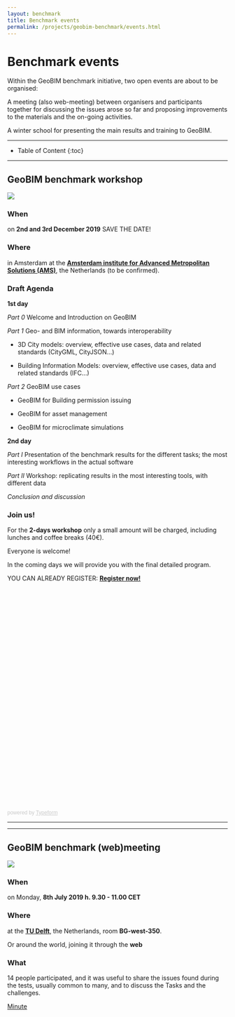 ```yaml
---
layout: benchmark
title: Benchmark events
permalink: /projects/geobim-benchmark/events.html
---
```


<h1>Benchmark events</h1>

Within the GeoBIM benchmark initiative, two open events are about to be organised:

A meeting (also web-meeting) between organisers and participants together for discussing the issues arose so far and proposing improvements to the materials and the on-going activities.

A winter school for presenting the main results and training to GeoBIM.

- - -

* Table of Content
{:toc}

- - -

## GeoBIM benchmark workshop
<div class="row">
  <div class="col-sm-12 col-xs-12"><img class="img-responsive" src="{{ "/projects/geobim-benchmark/img/WinterSchool.gif" }}" style="max-height: 500px"></div>
</div>

### When
on **2nd and 3rd December 2019** SAVE THE DATE!

### Where
in Amsterdam at the [**Amsterdam institute for Advanced Metropolitan Solutions (AMS)**](https://www.ams-institute.org), the Netherlands (to be confirmed).


### Draft Agenda

**1st day**

*Part 0*		Welcome and Introduction on GeoBIM

*Part 1*		Geo- and BIM information, towards interoperability

  - 3D City models: overview, effective use cases, data and related standards (CityGML, CityJSON...)

  - Building Information Models: overview, effective use cases, data and related standards (IFC...)

*Part 2*		GeoBIM use cases

- GeoBIM for Building permission issuing

- GeoBIM for asset management

- GeoBIM for microclimate simulations

**2nd day**

*Part I*		Presentation of the benchmark results for the different tasks; the most interesting workflows in the actual software

*Part II*		Workshop: replicating results in the most interesting tools, with different data

*Conclusion and discussion*


### Join us!

For the **2-days workshop** only a small amount will be charged, including lunches and coffee breaks (40€).

Everyone is welcome!

In the coming days we will provide you with the final detailed program.

YOU CAN ALREADY REGISTER: [**Register now!**](https://francescanoardo.typeform.com/to/qplW6H)

<div class="typeform-widget" data-url="https://francescanoardo.typeform.com/to/qplW6H" style="width: 100%; height: 500px;"></div> <script> (function() { var qs,js,q,s,d=document, gi=d.getElementById, ce=d.createElement, gt=d.getElementsByTagName, id="typef_orm", b="https://embed.typeform.com/"; if(!gi.call(d,id)) { js=ce.call(d,"script"); js.id=id; js.src=b+"embed.js"; q=gt.call(d,"script")[0]; q.parentNode.insertBefore(js,q) } })() </script> <div style="font-family: Sans-Serif;font-size: 12px;color: #999;opacity: 0.5; padding-top: 5px;"> powered by <a href="https://admin.typeform.com/signup?utm_campaign=qplW6H&utm_source=typeform.com-13384974-Pro&utm_medium=typeform&utm_content=typeform-embedded-poweredbytypeform&utm_term=EN" style="color: #999" target="_blank">Typeform</a> </div>


----------------
----------------


## GeoBIM benchmark (web)meeting
<div class="row">
  <div class="col-sm-12 col-xs-12"><img class="img-responsive" src="{{ "/projects/geobim-benchmark/img/Meeting.gif" }}" style="max-height: 500px"></div>
</div>

### When
on Monday, **8th July 2019 h. 9.30 - <!--12.30--> 11.00 CET**

### Where
at the [**TU Delft**](https://3d.bk.tudelft.nl/about/#where), the Netherlands, room **BG-west-350**.

Or around the world, joining it through the **web**

### What
14 people participated, and it was useful to share the issues found during the tests, usually common to many, and to discuss the Tasks and the challenges.

[Minute](https://www.dropbox.com/s/trgogk2fgt283l7/GeoBIMbenchmark_meeting_minute-2.docx?dl=0)

<!-- following the **link** (please, try to connect 15 minutes before the meeting):

[Join the meeting by the web-platform 'Zoom'](https://lu-se.zoom.us/j/356618156)

[Join the meeting by Skype for Business](https://lu-se.zoom.us/skype/356618156)


### Agenda

9.30 – 9.45	Welcome and Introduction round (who we are, our main interests, in life and in the benchmark)

9.45 - 10.15 Introduction on the GeoBIM benchmark & Presentation of the intermediate results

10.15 – 11.00	Presentation by participants (part I) about their experience with what they tested and main issues with the data and tools (10’ each):

- The benchmark test (Task, Software, Data, Results)
- Issues and suggestions
- Plans

*11.00 – 11.15	Coffee break*

11.15 – 12.00	Presentation by participants (part II)

12.00 – 12.25	Discussion:
1. Other interesting tools to be tested
2. How to help participation, how to fix/improve materials
3. General thoughts about standardised data and interoperability
4. discussion, feedbacks, plans for the future

12.25 – 12.30 Conclusion

### Join us!

Through the **web** following the **link** (please, try to connect 15 minutes before the meeting):

[Join the meeting by the web-platform 'Zoom'](https://lu-se.zoom.us/j/356618156)

[Join the meeting by Skype for Business](https://lu-se.zoom.us/skype/356618156)

The meeting is for free and everyone who is interested in the benchmark, participated in the tests and in the organisation of the benchmark or will participate in the tests is welcome!

In order to help us with organisational issues, **please register**:

<div class="typeform-widget" data-url="https://francescanoardo.typeform.com/to/QyLxrI" style="width: 100%; height: 500px;"></div> <script> (function() { var qs,js,q,s,d=document, gi=d.getElementById, ce=d.createElement, gt=d.getElementsByTagName, id="typef_orm", b="https://embed.typeform.com/"; if(!gi.call(d,id)) { js=ce.call(d,"script"); js.id=id; js.src=b+"embed.js"; q=gt.call(d,"script")[0]; q.parentNode.insertBefore(js,q) } })() </script> <div style="font-family: Sans-Serif;font-size: 12px;color: #999;opacity: 0.5; padding-top: 5px;"> powered by <a href="https://admin.typeform.com/signup?utm_campaign=QyLxrI&utm_source=typeform.com-13384974-Pro&utm_medium=typeform&utm_content=typeform-embedded-poweredbytypeform&utm_term=EN" style="color: #999" target="_blank">Typeform</a> </div>

-->

